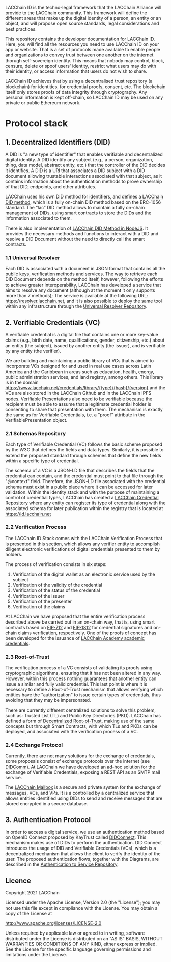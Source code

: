 LACChain ID is the techno-legal framework that the LACChain Alliance will provide to the LACChain community. This framework will define the different areas that make up the digital identity of a person, an entity or an object, and will propose open source standards, legal considerations and best practices. 

This repository contains the developer documentation for LACChain ID. Here, you will find all the resources you need to use LACChain ID on your app or website. That is a set of protocols made available to enable people and organizations to convey trust between one another on the internet thorugh self-sovereign identity. This means that nobody may control, block, censure, delete or spoof users' identity, restrict what users may do with their identity, or access information that users do not wish to share.

LACChain ID achieves that by using a decentralised trust repository (a blockchain) for identities, for credential proofs, consent, etc. The blockchain itself only stores proofs of data integrity through cryptography. Any personal information is kept off-chain, so LACChain ID may be used on any private or public Ethereum network.

# Protocol stack

## 1. Decentralized Identifiers (DID)

A DID is "a new type of identifier" that enables verifiable and decentralized digital identity. A DID identify any subject (e.g., a person, organization, thing, data model, abstract entity, etc.) that the controller of the DID decides it identifies. 
A DID is a URI that associates a DID subject with a DID document allowing trustable interactions associated with that subject, as it contains information about the authentication methods to prove ownership of that DID, endpoints, and other attributes.

LACChain uses his own DID method for identifiers, and defines a [LACChain DID method](https://github.com/lacchain/did-method), which is a fully on-chain DID method based on the ERC-1056 standard. 
The “lac” DID method allows to maintain a fully on-chain management of DIDs, using smart contracts to store the DIDs and the information associated to them.

There is also implementation of [LACChain DID Method in NodeJS](https://github.com/lacchain/lacchain-did-js). It provides the necessary methods and functions to interact with a DID and resolve a DID Document without the need to directly call the smart contracts.



### 1.1 Universal Resolver

Each DID is associated with a document in JSON format that contains all the public keys, verification methods and services. 
The way to retrieve each DID Document depends on the method itself, however, following the efforts to achieve greater interoperability, 
LACChain has developed a service that aims to resolve any document (although at the moment it only supports more than 7 methods); 
The service is available at the following URL: https://resolver.lacchain.net, and it is also possible to deploy the same tool within any infrastructure through the [Universal Resolver Repository](https://github.com/lacchain/universal-resolver).

## 2. Verifiable Credentials (VC)

A verifiable credential is a digital file that contains one or more key-value claims (e.g., birth date, name, qualifications, gender, citizenship, etc.) about an entity (the subject), issued by another entity (the issuer), and is verifiable by any entity (the verifier). 

We are building and maintaining a public library of VCs that is aimed to incorporate VCs designed for and used in real use cases across Latin America and the Caribbean in areas such as education, health, energy, public administration services, and land registry, among others. This library is in the domain https://www.lacchain.net/credentials/library/{type}/{hash}/{version} and the VCs are also stored in the LACChain Github  and in the LACChain IPFS nodes.
Verifiable Presentations also need to be verifiable because the recipient must be able to assume that a legitimate credential holder is consenting to share that presentation with them. The mechanism is exactly the same as for Verifiable Credentials, i.e. a "proof" attribute in the VerifiablePresentation object.

### 2.1 Schemas Repository  

Each type of Verifiable Credential (VC) follows the basic scheme proposed by the W3C that defines the fields and data types. 
Similarly, it is possible to extend the proposed standard through schemes that define the new fields within a specific type of credential.

The schema of a VC is a JSON-LD file that describes the fields that the credential can contain, and the credential must point to that file through the "@context" field. 
Therefore, the JSON-LD file associated with the credential schema must exist in a public place where it can be accessed for later validation. 
Within the identity stack and with the purpose of maintaining a control of credential types, LACChain has created a [LACChain Credential Repository](https://github.com/lacchain/vc-registry) where any entity can register its type of credential along with the associated schema for later publication within the registry that is located at https://id.lacchain.net

### 2.2 Verification Process
The LACChain ID Stack comes with the LACChain Verification Process  that  is  presented  in  this  section,  which allows any verifier entity to accomplish diligent electronic verifications of digital credentials presented to them by holders.

The process of verification consists in six steps:

1. Verification of the digital wallet as an electronic service used by the subject
2. Verification of the validity of the credential
3. Verification of the status of the credential
4. Verification of the issuer
5. Verification of the presenter
6. Verification of the claims
   
At LACChain we have proposed that the entire verification process described above be carried out in an on-chain way, that is, using smart contracts based on [EIP-712](https://eips.ethereum.org/EIPS/eip-712) and [EIP-1812](https://eips.ethereum.org/EIPS/eip-1812) for credential signatures and on-chain claims verification, respectively.
One of the proofs of concept has been developed for the issuance of [LACChain Academy academic credentials](https://github.com/lacchain/academy-vc).

### 2.3 Root-of-Trust
The verification process of a VC consists of validating its proofs using cryptographic algorithms, ensuring that it has not been altered in any way. However, within this process nothing guarantees that another entity can issue a similar and fully valid credential. 
This last point is where it is necessary to define a Root-of-Trust mechanism that allows verifying which entities have the "authorization" to issue certain types of credentials, thus avoiding that they may be impersonated.

There are currently different centralized solutions to solve this problem, such as: Trusted List (TL) and Public Key Directories (PKD). 
LACChain has defined a form of [Decentralized Root-of-Trust](https://github.com/lacchain/lacchain-pkd), making use of the same concepts but through Smart Contracts, with which TLs and PKDs can be deployed, and associated with the verification process of a VC.

### 2.4 Exchange Protocol
Currently, there are not many solutions for the exchange of credentials, some proposals consist of exchange protocols over the internet (see [DIDComm](https://identity.foundation/didcomm-messaging/spec/)).
At LACChain we have developed an ad-hoc solution for the exchange of Verifiable Credentials, exposing a REST API as an SMTP mail service.

The [LACChain Mailbox](https://github.com/lacchain/id-mailbox) is a secure and private system for the exchange of messages, VCs, and VPs. It is a controlled by a centralized service that allows entities identified using DIDs to send and receive messages that are stored encrypted in a secure database.

## 3. Authentication Protocol

In order to access a digital service, we use an authentication method based on OpenID Connect proposed by KayTrust called [DIDConnect](https://developer.kaytrust.id/Specs/DIDConnect/). 
This mechanism makes use of DIDs to perform the authentication. DID Connect introduces the usage of DID and Verifiable Credentials (VCs), which is a decentralized mechanism that allows the client to verify the identity of the user.
The proposed authentication flows, together with the Diagrams, are described in the [Authentication to Service Repository](https://github.com/lacchain/service-authentication).


## Licence

Copyright 2021 LACChain

Licensed under the Apache License, Version 2.0 (the "License"); you may not use this file except in compliance with the License. You may obtain a copy of the License at

http://www.apache.org/licenses/LICENSE-2.0

Unless required by applicable law or agreed to in writing, software distributed under the License is distributed on an "AS IS" BASIS, WITHOUT WARRANTIES OR CONDITIONS OF ANY KIND, either express or implied. See the License for the specific language governing permissions and limitations under the License.
